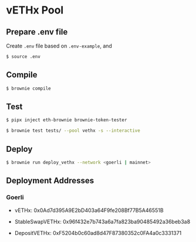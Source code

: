 # vETHx Pool

## Prepare .env file

Create `.env` file based on `.env-example`, and 

```sh
$ source .env
```

## Compile

```sh
$ brownie compile
```

## Test

```sh
$ pipx inject eth-brownie brownie-token-tester

$ brownie test tests/ --pool vethx -s --interactive
```

## Deploy

```sh
$ brownie run deploy_vethx --network <goerli | mainnet>
```

## Deployment Addresses

### Goerli

- vETHx: 0x0Ad7d395A9E2bD403a64F9fe208Bf77B5A46551B

- StableSwapVETHx: 0x96f432e7b743a6a7fa823ba90485492a36beb3a8

- DepositVETHx: 0xF5204b0c60ad8d47F87380352c0FA4a0c3331371